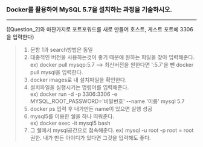 ### Docker를 활용하여 MySQL 5.7을 설치하는 과정을 기술하시오.
<hr/>

([Question_2]와 마찬가지로 포트포워드를 새로 만들어 호스트, 게스트 포트에 3306을 입력한다)

> 1. 문항 1과 search방법은 동일
> 2. 대중적인 버전을 사용하는것이 좋기 때문에 원하는 파일을 찾아 입력해준다.<br/>
>  ex) docker pull mysqp:5.7    --> 최신버전을 원한다면 ':5.7'을 뺀 docker pull mysql을 입력한다.
> 3. docker images로 내 설치파일을 확인한다.
> 4. 설치파일을 실행시키는 명령어를 입력해준다.<br/>
>  ex) docker run -d -p 3306:3306 -e MYSQL_ROOT_PASSWORD='비밀번호' --name '이름' mysql 5.7 <br/>
> 5. docker ps 입력 후 내가만든 name이 있으면 실행 성공
> 6. mysql5를 이용한 쉘을 하나 띄워준다. <br/>
>  ex) docker exec -it mysql5 bash
> 7. 그 쉘에서 mysql공간으로 접속해준다.
>  ex) mysql -u root -p          root = root권한. 내가 만든 아이디가 있다면 그것을 입력해도 좋다.
